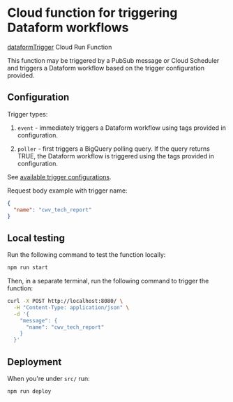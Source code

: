 # Cloud function for triggering Dataform workflows

[dataformTrigger](https://console.cloud.google.com/functions/details/us-central1/dataformTrigger?env=gen2&authuser=7&project=httparchive) Cloud Run Function

This function may be triggered by a PubSub message or Cloud Scheduler and triggers a Dataform workflow based on the trigger configuration provided.

## Configuration

Trigger types:

1. `event` - immediately triggers a Dataform workflow using tags provided in configuration.

2. `poller` - first triggers a BigQuery polling query. If the query returns TRUE, the Dataform workflow is triggered using the tags provided in configuration.

See [available trigger configurations](https://github.com/HTTPArchive/dataform/blob/30a3304bf0e903ec0c54ce1318aa4eed8ae828ed/src/index.js#L4).

Request body example with trigger name:

```json
{
  "name": "cwv_tech_report"
}
```

## Local testing

Run the following command to test the function locally:

```bash
npm run start
```

Then, in a separate terminal, run the following command to trigger the function:

```bash
curl -X POST http://localhost:8080/ \
  -H "Content-Type: application/json" \
  -d '{
    "message": {
      "name": "cwv_tech_report"
    }
  }'
```

## Deployment

When you're under `src/` run:

```bash
npm run deploy
```
